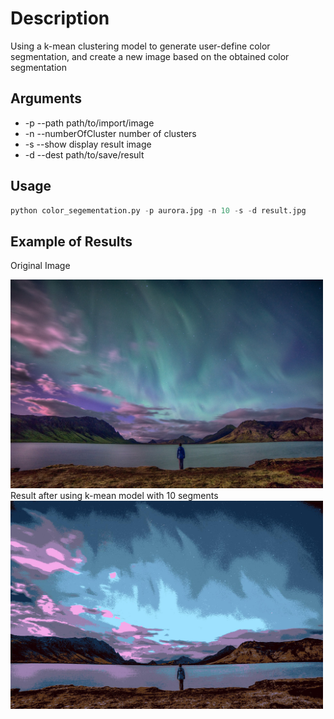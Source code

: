 # Description 
Using a k-mean clustering model to generate user-define color segmentation, and create a new image based on the obtained color segmentation

## Arguments
- -p --path path/to/import/image
- -n --numberOfCluster number of clusters
- -s --show display result image
- -d --dest path/to/save/result


## Usage ##
```python
python color_segementation.py -p aurora.jpg -n 10 -s -d result.jpg
```

## Example of Results 
Original Image
<div>
  <img src='aurora.jpg' width="500">
</div>
Result after using k-mean model with 10 segments
<div>
 <img src='result.jpg' width="500">
</div>
